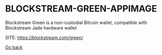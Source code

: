 # BLOCKSTREAM-GREEN-APPIMAGE
 
 Blockstream Green is a non-custodial Bitcoin wallet, compatible with 
 Blockstream Jade hardware wallet
 
 SITE: https://blockstream.com/green/

 [Go back](https://portable-linux-apps.github.io/apps.html)
